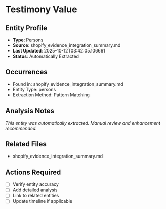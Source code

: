# Testimony Value

## Entity Profile
- **Type**: Persons
- **Source**: shopify_evidence_integration_summary.md
- **Last Updated**: 2025-10-12T03:42:05.106661
- **Status**: Automatically Extracted

## Occurrences
- Found in: shopify_evidence_integration_summary.md
- Entity Type: persons
- Extraction Method: Pattern Matching

## Analysis Notes
*This entity was automatically extracted. Manual review and enhancement recommended.*

## Related Files
- shopify_evidence_integration_summary.md

## Actions Required
- [ ] Verify entity accuracy
- [ ] Add detailed analysis
- [ ] Link to related entities
- [ ] Update timeline if applicable

